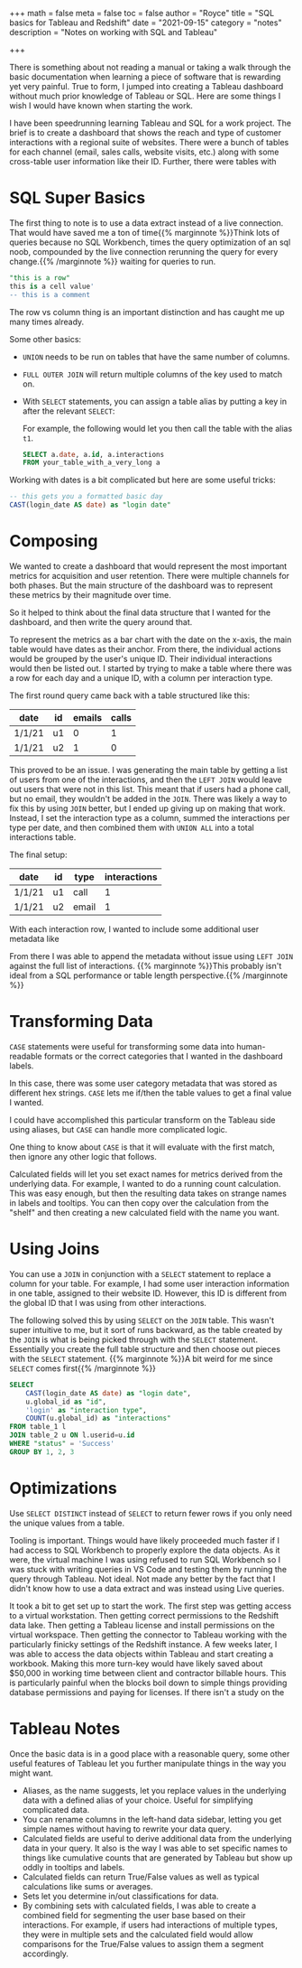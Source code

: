 +++
math = false 
meta = false
toc = false
author = "Royce"
title = "SQL basics for Tableau and Redshift"
date = "2021-09-15"
category = "notes"
description = "Notes on working with SQL and Tableau"

+++

There is something about not reading a manual or taking a walk through the basic documentation when learning a piece of software that is rewarding yet very painful. 
True to form, I jumped into creating a Tableau dashboard without much prior knowledge of Tableau or SQL. Here are some things I wish I would have known when starting the work.

<!--more-->


I have been speedrunning learning Tableau and SQL for a work project. The brief is to create a dashboard that shows the reach and type of customer interactions with a regional suite of websites. There were a bunch of tables for each channel (email, sales calls, website visits, etc.) along with some cross-table user information like their ID. Further, there were tables with 

# SQL Super Basics

The first thing to note is to use a data extract instead of a live connection. That would have saved me a ton of time{{% marginnote %}}Think lots of queries because no SQL Workbench, times the query optimization of an sql noob, compounded by the live connection rerunning the query for every change.{{% /marginnote %}} waiting for queries to run.

```sql
"this is a row"
this is a cell value'
-- this is a comment
```

The row vs column thing is an important distinction and has caught me up many times already.

Some other basics: 

- `UNION` needs to be run on tables that have the same number of columns.
- `FULL OUTER JOIN` will return multiple columns of the key used to match on.
- With `SELECT` statements, you can assign a table alias by putting a key in after the relevant `SELECT`:

    For example, the following would let you then call the table with the alias `t1`.

    ```sql
    SELECT a.date, a.id, a.interactions
    FROM your_table_with_a_very_long a
    ```

Working with dates is a bit complicated but here are some useful tricks: 

```sql
-- this gets you a formatted basic day
CAST(login_date AS date) as "login date"
```

# Composing

We wanted to create a dashboard that would represent the most important metrics for acquisition and user retention. There were multiple channels for both phases. But the main structure of the dashboard was to represent these metrics by their magnitude over time. 

So it helped to think about the final data structure that I wanted for the dashboard, and then write the query around that. 

To represent the metrics as a bar chart with the date on the x-axis, the main table would have dates as their anchor. From there, the individual actions would be grouped by the user's unique ID. Their individual interactions would then be listed out. I started by trying to make a table where there was a row for each day and a unique ID, with a column per interaction type. 

The first round query came back with a table structured like this: 

| date        | id          | emails    | calls        |
| ----------- | ----------- | -         | ----         |
| 1/1/21      | u1          | 0         | 1            |
| 1/1/21      | u2          | 1         | 0            |

This proved to be an issue. I was generating the main table by getting a list of users from one of the interactions, and then the `LEFT JOIN` would leave out users that were not in this list. This meant that if users had a phone call, but no email, they wouldn't be added in the `JOIN`. There was likely a way to fix this by using `JOIN` better, but I ended up giving up on making that work. Instead, I set the interaction type as a column, summed the interactions per type per date, and then combined them with `UNION ALL` into a total interactions table.

The final setup:

| date        | id          | type      | interactions |
| ----------- | ----------- | -         | ----         |
| 1/1/21      | u1          | call      | 1            |
| 1/1/21      | u2          | email     | 1            |


With each interaction row, I wanted to include some additional user metadata like 

From there I was able to append the metadata without issue using `LEFT JOIN` against the full list of interactions. {{% marginnote %}}This probably isn't ideal from a SQL performance or table length perspective.{{% /marginnote %}}

# Transforming Data

`CASE` statements were useful for transforming some data into human-readable formats or the correct categories that I wanted in the dashboard labels.

In this case, there was some user category metadata that was stored as different hex strings. `CASE` lets me if/then the table values to get a final value I wanted.

I could have accomplished this particular transform on the Tableau side using aliases, but `CASE` can handle more complicated logic. 

One thing to know about `CASE` is that it will evaluate with the first match, then ignore any other logic that follows. 

Calculated fields will let you set exact names for metrics derived from the underlying data. For example, I wanted to do a running count calculation. This was easy enough, but then the resulting data takes on strange names in labels and tooltips. You can then copy over the calculation from the "shelf" and then creating a new calculated field with the name you want. 

# Using Joins

You can use a `JOIN` in conjunction with a `SELECT` statement to replace a column for your table. For example, I had some user interaction information in one table, assigned to their website ID. However, this ID is different from the global ID that I was using from other interactions. 

The following solved this by using `SELECT` on the `JOIN` table. This wasn't super intuitive to me, but it sort of runs backward, as the table created by the `JOIN` is what is being picked through with the `SELECT` statement. Essentially you create the full table structure and then choose out pieces with the `SELECT` statement. {{% marginnote %}}A bit weird for me since `SELECT` comes first{{% /marginnote %}}


```sql
SELECT
    CAST(login_date AS date) as "login date",
    u.global_id as "id",
    'login' as "interaction type",
    COUNT(u.global_id) as "interactions"
FROM table_1 l
JOIN table_2 u ON l.userid=u.id
WHERE "status" = 'Success'
GROUP BY 1, 2, 3
```

# Optimizations

Use `SELECT DISTINCT` instead of `SELECT` to return fewer rows if you only need the unique values from a table.

Tooling is important. Things would have likely proceeded much faster if I had access to SQL Workbench to properly explore the data objects. As it were, the virtual machine I was using refused to run SQL Workbench so I was stuck with writing queries in VS Code and testing them by running the query through Tableau. Not ideal. Not made any better by the fact that I didn't know how to use a data extract and was instead using Live queries.

It took a bit to get set up to start the work. The first step was getting access to a virtual workstation. Then getting correct permissions to the Redshift data lake. Then getting a Tableau license and install permissions on the virtual workspace. Then getting the connector to Tableau working with the particularly finicky settings of the Redshift instance. A few weeks later, I was able to access the data objects within Tableau and start creating a workbook. Making this more turn-key would have likely saved about $50,000 in working time between client and contractor billable hours. This is particularly painful when the blocks boil down to simple things providing database permissions and paying for licenses. If there isn't a study on the 

# Tableau Notes

Once the basic data is in a good place with a reasonable query, some other useful features of Tableau let you further manipulate things in the way you might want. 

- Aliases, as the name suggests, let you replace values in the underlying data with a defined alias of your choice. Useful for simplifying complicated data. 
- You can rename columns in the left-hand data sidebar, letting you get simple names without having to rewrite your data query. 
- Calculated fields are useful to derive additional data from the underlying data in your query. It also is the way I was able to set specific names to things like cumulative counts that are generated by Tableau but show up oddly in tooltips and labels. 
- Calculated fields can return True/False values as well as typical calculations like sums or averages. 
- Sets let you determine in/out classifications for data. 
- By combining sets with calculated fields, I was able to create a combined field for segmenting the user base based on their interactions. For example, if users had interactions of multiple types, they were in multiple sets and the calculated field would allow comparisons for the True/False values to assign them a segment accordingly.
